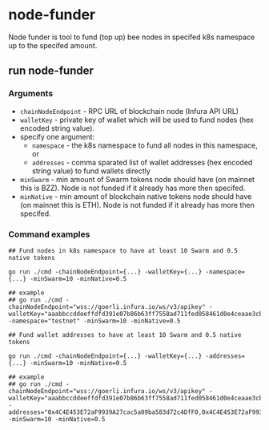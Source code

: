 # node-funder

Node funder is tool to fund (top up) bee nodes in specifed k8s namespace up to the specifed amount.

## run node-funder

### Arguments
- `chainNodeEndpoint` - RPC URL of blockchain node (Infura API URL)
- `walletKey` - private key of wallet which will be used to fund nodes (hex encoded string value).
- specify one argument: 
  - `namespace` - the k8s namespace to fund all nodes in this namespace, or
  - `addresses` - comma sparated list of wallet addresses (hex encoded string value) to fund wallets directly
- `minSwarm` - min amount of Swarm tokens node should have (on mainnet this is BZZ). Node is not funded if it already has more then specifed. 
- `minNative` - min amount of blockchain native tokens node should have (on mainnet this is ETH). Node is not funded if it already has more then specifed. 

### Command examples


```console
## Fund nodes in k8s namespace to have at least 10 Swarm and 0.5 native tokens

go run ./cmd -chainNodeEndpoint={...} -walletKey={...} -namespace={...} -minSwarm=10 -minNative=0.5

## example
## go run ./cmd -chainNodeEndpoint="wss://goerli.infura.io/ws/v3/apikey" -walletKey="aaabbccddeeffdfd391e07b86b63ff7558ad711fed058461d0e4ceaae3cbebf16a" -namespace="testnet" -minSwarm=10 -minNative=0.5
```

```console
## Fund wallet addresses to have at least 10 Swarm and 0.5 native tokens

go run ./cmd -chainNodeEndpoint={...} -walletKey={...} -addresses={...} -minSwarm=10 -minNative=0.5

## example
## go run ./cmd -chainNodeEndpoint="wss://goerli.infura.io/ws/v3/apikey" -walletKey="aaabbccddeeffdfd391e07b86b63ff7558ad711fed058461d0e4ceaae3cbebf16a" -addresses="0x4C4E453E72aF9939A27cac5a09ba583d72c4DfF0,0x4C4E453E72aF9939A27cac5a09ba583d72c4DfF0" -minSwarm=10 -minNative=0.5
```